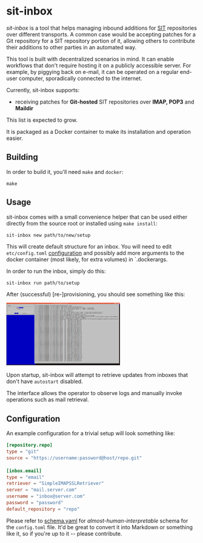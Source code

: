# sit-inbox

*sit-inbox* is a tool that helps managing inbound additions for
[SIT](https://sit.fyi) repositories over different transports. A common case
would be accepting patches for a Git repository for a SIT repository portion of
it, allowing others to contribute their additions to other parties in an
automated way.

This tool is built with decentralized scenarios in mind. It can enable workflows that
don't require hosting it on a publicly accessible server. For example, by piggying back
on e-mail, it can be operated on a regular end-user computer, sporadically connected
to the internet.

Currently, sit-inbox supports:

* receiving patches for **Git-hosted** SIT repositories over **IMAP, POP3** and **Maildir** 

This list is expected to grow.

It is packaged as a Docker container to make its installation and operation easier.

## Building

In order to build it, you'll need `make` and `docker`:

```
make
```

## Usage

sit-inbox comes with a small convenience helper that can be used either directly
from the source root or installed using `make install`:

```
sit-inbox new path/to/new/setup
```

This will create default structure for an inbox. You will need to edit
`etc/config.toml` [configuration](#configuration) and possibly add more arguments
to the docker container (most likely, for extra volumes) in `.dockerargs.

In order to run the inbox, simply do this:

```
sit-inbox run path/to/setup
```

After (successful) [re-]provisioning, you should see something like this:

<img src="doc/sit-inbox.png" alt="Screenshot" width="300px">

Upon startup, sit-inbox will attempt to retrieve updates
from inboxes that don't have `autostart` disabled.

The interface allows the operator to observe logs and manually invoke
operations such as mail retrieval.

## Configuration

An example configuration for a trivial setup will look something like:

```toml
[repository.repo]
type = "git"
source = "https://username:password@host/repo.git"

[inbox.email]
type = "email"
retriever = "SimpleIMAPSSLRetriever"
server = "mail.server.com"
username = "inbox@server.com"
password = "password"
default_repository = "repo"
```

Please refer to [schema.yaml](schema.yaml) for *almost-human-interpretable*
schema for the `config.toml` file. It'd be great to convert it into Markdown
or something like it, so if you're up to it -- please contribute.
